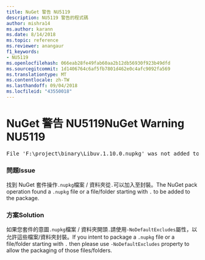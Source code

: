 ```yaml
---
title: NuGet 警告 NU5119
description: NU5119 警告的程式碼
author: mishra14
ms.author: karann
ms.date: 8/14/2018
ms.topic: reference
ms.reviewer: anangaur
f1_keywords:
- NU5119
ms.openlocfilehash: 066eab28fe49fab60aa2b12db56930f923b49dfd
ms.sourcegitcommit: 1d1406764c6af5fb7801d462e0c4afc9092fa569
ms.translationtype: MT
ms.contentlocale: zh-TW
ms.lasthandoff: 09/04/2018
ms.locfileid: "43550018"
---
```

# <a name="nuget-warning-nu5119"></a><span data-ttu-id="a2330-103">NuGet 警告 NU5119</span><span class="sxs-lookup"><span data-stu-id="a2330-103">NuGet Warning NU5119</span></span>
<pre>File 'F:\project\binary\Libuv.1.10.0.nupkg' was not added to the package. Files and folders starting with '.' or ending with '.nupkg' are excluded by default. To include this file, use -NoDefaultExcludes from the commandline</pre>

### <a name="issue"></a><span data-ttu-id="a2330-104">問題</span><span class="sxs-lookup"><span data-stu-id="a2330-104">Issue</span></span>

<span data-ttu-id="a2330-105">找到 NuGet 套件操作`.nupkg`檔案 / 資料夾從`.`可以加入至封裝。</span><span class="sxs-lookup"><span data-stu-id="a2330-105">The NuGet pack operation found a `.nupkg` file or a file/folder starting with `.` to be added to the package.</span></span>


### <a name="solution"></a><span data-ttu-id="a2330-106">方案</span><span class="sxs-lookup"><span data-stu-id="a2330-106">Solution</span></span>

<span data-ttu-id="a2330-107">如果您套件的意圖`.nupkg`檔案 / 資料夾開頭`.`請使用`-NoDefaultExcludes`屬性，以允許這些檔案/資料夾封裝。</span><span class="sxs-lookup"><span data-stu-id="a2330-107">If you intent to package a `.nupkg` file or a file/folder starting with `.` then please use `-NoDefaultExcludes` property to allow the packaging of those files/folders.</span></span>

